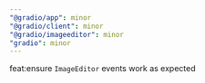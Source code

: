 ```yaml
---
"@gradio/app": minor
"@gradio/client": minor
"@gradio/imageeditor": minor
"gradio": minor
---
```


feat:ensure `ImageEditor` events work as expected
